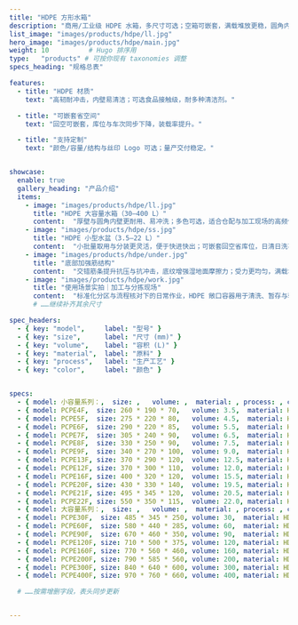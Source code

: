 ```yaml
---
title: "HDPE 方形水箱"
description: "商用/工业级 HDPE 水箱，多尺寸可选；空箱可嵌套，满载堆放更稳，圆角内壁好清洗。"
list_image: "images/products/hdpe/ll.jpg"
hero_image: "images/products/hdpe/main.jpg"
weight: 10          # Hugo 排序用
type:   "products" # 可按你现有 taxonomies 调整
specs_heading: "规格总表"

features:
  - title: "HDPE 材质"
    text: "高韧耐冲击，内壁易清洁；可选食品接触级，耐多种清洁剂。"

  - title: "可嵌套省空间"
    text: "回空可嵌套，库位与车次同步下降，装载率提升。"

  - title: "支持定制"
    text: "颜色/容量/结构与丝印 Logo 可选；量产交付稳定。"


showcase:
  enable: true
  gallery_heading: "产品介绍"
  items:
    - image: "images/products/hdpe/ll.jpg"
      title: "HDPE 大容量水箱（30–400 L）"
      content:  "厚壁与圆角内壁更耐用、易冲洗；多色可选，适合仓配与加工现场的高频使用。"
    - image: "images/products/hdpe/ss.jpg"
      title: "HDPE 小型水盆（3.5–22 L）"
      content:  "小批量取用与分装更灵活，便于快进快出；可嵌套回空省库位，日清日洗不易挂污。"
    - image: "images/products/hdpe/under.jpg"
      title: "底部加强筋结构"
      content:  "交错筋条提升抗压与抗冲击，底纹增强湿地面摩擦力；受力更均匀，满载堆放更稳。"
    - image: "images/products/hdpe/work.jpg"
      title: "使用场景实拍｜加工与分拣现场"
      content:  "标准化分区与流程核对下的日常作业，HDPE 敞口容器用于清洗、暂存与转运。"
      # ……继续补齐其余尺寸

spec_headers:
  - { key: "model",     label: "型号" }
  - { key: "size",      label: "尺寸 (mm)" }
  - { key: "volume",    label: "容积 (L)" }
  - { key: "material",  label: "原料" }
  - { key: "process",   label: "生产工艺" }
  - { key: "color",     label: "颜色" }


specs:
  - { model: 小容量系列：,  size: ,   volume: ,  material: , process: , color:  }
  - { model: PCPE4F,  size: 260 * 190 * 70,   volume: 3.5,  material: HDPE, process: 注塑, color: 红 / 蓝 / 白 }
  - { model: PCPE5F,  size: 275 * 220 * 80,   volume: 4.5,  material: HDPE, process: 注塑, color: 红 / 蓝 / 白 }
  - { model: PCPE6F,  size: 290 * 220 * 85,   volume: 5.5,  material: HDPE, process: 注塑, color: 红 / 蓝 / 白 }
  - { model: PCPE7F,  size: 305 * 240 * 90,   volume: 6.5,  material: HDPE, process: 注塑, color: 红 / 蓝 / 白 }
  - { model: PCPE8F,  size: 330 * 250 * 90,   volume: 7.5,  material: HDPE, process: 注塑, color: 红 / 蓝 / 白 }
  - { model: PCPE9F,  size: 340 * 270 * 100,  volume: 9.0,  material: HDPE, process: 注塑, color: 红 / 蓝 / 白 }
  - { model: PCPE13F, size: 370 * 290 * 120,  volume: 12.5, material: HDPE, process: 注塑, color: 红 / 蓝 / 白 }
  - { model: PCPE12F, size: 370 * 300 * 110,  volume: 12.0, material: HDPE, process: 注塑, color: 红 / 蓝 / 白 }
  - { model: PCPE16F, size: 400 * 320 * 120,  volume: 15.5, material: HDPE, process: 注塑, color: 红 / 蓝 / 白 }
  - { model: PCPE20F, size: 430 * 330 * 140,  volume: 19.5, material: HDPE, process: 注塑, color: 红 / 蓝 / 白 }
  - { model: PCPE21F, size: 495 * 345 * 120,  volume: 20.5, material: HDPE, process: 注塑, color: 红 / 蓝 / 白 }
  - { model: PCPE22F, size: 550 * 350 * 115,  volume: 22.0, material: HDPE, process: 注塑, color: 红 / 蓝 / 白 }
  - { model: 大容量系列：,  size: ,   volume: ,  material: , process: , color:  }
  - { model: PCPE30F,  size: 485 * 345 * 250, volume: 30,  material: HDPE, process: 注塑, color: 红 / 蓝 / 白 }
  - { model: PCPE60F,  size: 580 * 440 * 285, volume: 60,  material: HDPE, process: 注塑, color: 红 / 蓝 / 白 }
  - { model: PCPE90F,  size: 670 * 460 * 350, volume: 90,  material: HDPE, process: 注塑, color: 红 / 蓝 / 白 }
  - { model: PCPE120F, size: 710 * 500 * 375, volume: 120, material: HDPE, process: 注塑, color: 红 / 蓝 / 白 }
  - { model: PCPE160F, size: 770 * 560 * 460, volume: 160, material: HDPE, process: 注塑, color: 红 / 蓝 / 白 }
  - { model: PCPE200F, size: 790 * 585 * 560, volume: 200, material: HDPE, process: 注塑, color: 红 / 蓝 / 白 }
  - { model: PCPE300F, size: 840 * 640 * 600, volume: 300, material: HDPE, process: 注塑, color: 红 / 蓝 / 白 }
  - { model: PCPE400F, size: 970 * 760 * 660, volume: 400, material: HDPE, process: 注塑, color: 红 / 蓝 / 白 }

  # ……按需增删字段，表头同步更新


---
```

